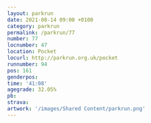 ```yaml
---
layout: parkrun
date: 2021-08-14 09:00 +0100
category: parkrun
permalink: /parkrun/77
number: 77
locnumber: 47
location: Pocket
locurl: http://parkrun.org.uk/pocket
runnumber: 94
pos: 161
genderpos: 
time: '41:08'
agegrade: 32.05%
pb: 
strava: 
artwork: '/images/Shared Content/parkrun.png'
---
```

